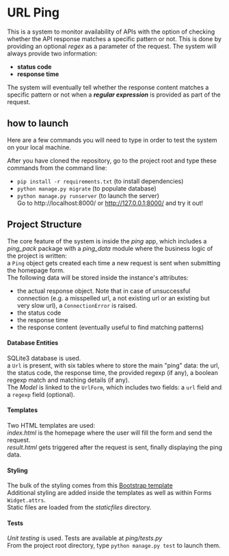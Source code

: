 # URL Ping

This is a system to monitor availability of APIs with the option
of checking whether the API response matches a specific pattern or not. 
This is done by providing an optional *regex* as a parameter of the request.
The system will always provide two information:
- **status code**
- **response time**

The system will eventually tell whether the response content matches
a specific pattern or not when a ***regular
expression*** is provided as part of the request.


## how to launch
Here are a few commands you will need to type in order to
test the system on your local machine.

After you have cloned the repository, go to the project root
and type these commands from the command line:
- `pip install -r requirements.txt` (to install dependencies)
- `python manage.py migrate` (to populate database)
- `python manage.py runserver` (to launch the server)\
Go to http://localhost:8000/ or http://127.0.0.1:8000/ and try it out!

## Project Structure
The core feature of the system is inside the *ping* app, which includes
a *ping_pack* package with a *ping_data* module where the business
logic of the project is written:\
a `Ping` object gets created each time a new request is sent when
submitting the homepage form.\
The following data will be stored inside the instance's attributes:
- the actual response object. Note that in case of unsuccessful connection
(e.g. a misspelled url, a not existing url or an existing but very slow url),
a `ConnectionError` is raised.
- the status code
- the response time
- the response content (eventually useful to find matching patterns)

#### Database Entities
SQLite3 database is used.\
a `Url` is present, with six tables where to store
the main "ping" data: the url, the status code, the response time,
the provided regexp (if any), a boolean regexp match and matching details (if any).\
The *Model* is linked to the `UrlForm`, which includes
two fields: a `url` field and a `regexp` field (optional).

#### Templates
Two HTML templates are used:\
*index.html* is the homepage where the user
will fill the form and send the request.\
*result.html* gets triggered after the request is sent, finally displaying
the ping data.

#### Styling
The bulk of the styling comes from this [Bootstrap template](https://startbootstrap.com/theme/landing-page) \
Additional styling are added inside the templates as well as
within Forms `Widget.attrs`.\
Static files are loaded from the *staticfiles* directory.

#### Tests
*Unit testing* is used. Tests are available at *ping/tests.py*\
From the project root directory, type `python manage.py test` to launch them.









